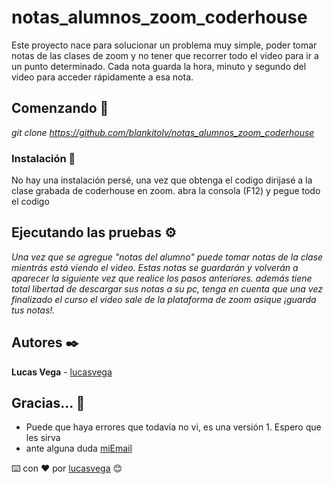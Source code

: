 ﻿# notas_alumnos_zoom_coderhouse

Este proyecto nace para solucionar un problema muy simple, poder tomar notas de las clases de zoom y no tener que recorrer todo el video para ir a un punto determinado.
Cada nota guarda la hora, minuto y segundo del video para acceder rápidamente a esa nota.

## Comenzando 🚀

_git clone https://github.com/blankitolv/notas_alumnos_zoom_coderhouse_

### Instalación 🔧

No hay una instalación persé, una vez que obtenga el codigo dirijasé a la clase grabada de coderhouse en zoom.
abra la consola (F12) y pegue todo el codigo

## Ejecutando las pruebas ⚙️

_Una vez que se agregue "notas del alumno" puede tomar notas de la clase mientrás está viendo el video. Estas notas se guardarán y volverán a aparecer la siguiente vez que realice los pasos anteriores._
_además tiene total libertad de descargar sus notas a su pc, tenga en cuenta que una vez finalizado el curso el video sale de la plataforma de zoom asique ¡guarda tus notas!._

## Autores ✒️

**Lucas Vega** - [lucasvega](https://github.com/blankitolv)

## Gracias... 🎁

* Puede que haya errores que todavía no vi, es una versión 1. Espero que les sirva
* ante alguna duda [miEmail](lucasvega2@gmail.com)

⌨️ con ❤️ por [lucasvega](https://github.com/blankitolv) 😊
